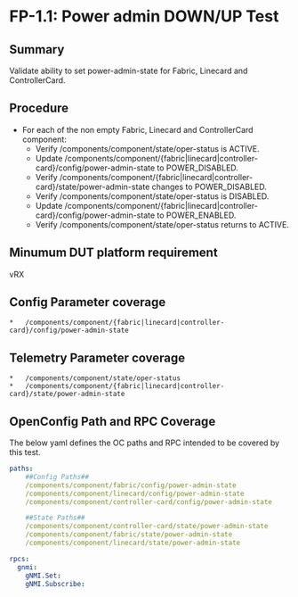 # FP-1.1: Power admin DOWN/UP Test

## Summary

Validate ability to set power-admin-state for Fabric, Linecard and
ControllerCard.

## Procedure

*   For each of the non empty Fabric, Linecard and ControllerCard component:
    *   Verify /components/component/state/oper-status is ACTIVE.
    *   Update
        /components/component/{fabric|linecard|controller-card}/config/power-admin-state
        to POWER_DISABLED.
    *   Verify
        /components/component/{fabric|linecard|controller-card}/state/power-admin-state
        changes to POWER_DISABLED.
    *   Verify /components/component/state/oper-status is DISABLED.
    *   Update
        /components/component/{fabric|linecard|controller-card}/config/power-admin-state
        to POWER_ENABLED.
    *   Verify /components/component/state/oper-status returns to ACTIVE.

## Minumum DUT platform requirement
vRX

## Config Parameter coverage
    *   /components/component/{fabric|linecard|controller-card}/config/power-admin-state

## Telemetry Parameter coverage
    *   /components/component/state/oper-status
    *   /components/component/{fabric|linecard|controller-card}/state/power-admin-state

## OpenConfig Path and RPC Coverage

The below yaml defines the OC paths and RPC intended to be covered by this test.

```yaml
paths:
    ##Config Paths##
    /components/component/fabric/config/power-admin-state
    /components/component/linecard/config/power-admin-state
    /components/component/controller-card/config/power-admin-state

    ##State Paths##
    /components/component/controller-card/state/power-admin-state
    /components/component/fabric/state/power-admin-state
    /components/component/linecard/state/power-admin-state

rpcs:
  gnmi:
    gNMI.Set:
    gNMI.Subscribe:
```

